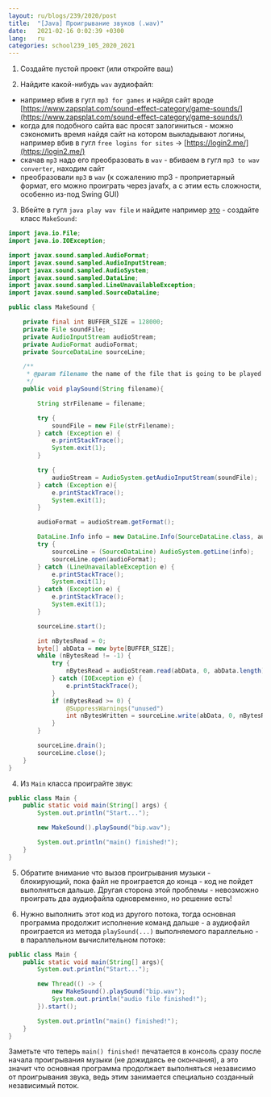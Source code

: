 ```yaml
---
layout: ru/blogs/239/2020/post
title:  "[Java] Проигрывание звуков (.wav)"
date:   2021-02-16 0:02:39 +0300
lang:   ru
categories: school239_105_2020_2021
---
```


1) Создайте пустой проект (или откройте ваш)

2) Найдите какой-нибудь ```wav``` аудиофайл:
 
 - например вбив в гугл ```mp3 for games``` и найдя сайт вроде [https://www.zapsplat.com/sound-effect-category/game-sounds/](https://www.zapsplat.com/sound-effect-category/game-sounds/)
 - когда для подобного сайта вас просят залогиниться - можно сэкономить время найдя сайт на котором выкладывают логины, например вбив в гугл ```free logins for sites``` -> [https://login2.me/](https://login2.me/)
 - скачав ```mp3``` надо его преобразовать в ```wav``` - вбиваем в гугл ```mp3 to wav converter```, находим сайт
 - преобразовали ```mp3``` в ```wav``` (к сожалению mp3 - проприетарный формат, его можно проиграть через javafx, а с этим есть сложности, особенно из-под Swing GUI)

3) Вбейте в гугл ```java play wav file``` и найдите например [это](https://stackoverflow.com/questions/2416935/how-to-play-wav-files-with-java) - создайте класс ```MakeSound```:

```java
import java.io.File;
import java.io.IOException;

import javax.sound.sampled.AudioFormat;
import javax.sound.sampled.AudioInputStream;
import javax.sound.sampled.AudioSystem;
import javax.sound.sampled.DataLine;
import javax.sound.sampled.LineUnavailableException;
import javax.sound.sampled.SourceDataLine;

public class MakeSound {

    private final int BUFFER_SIZE = 128000;
    private File soundFile;
    private AudioInputStream audioStream;
    private AudioFormat audioFormat;
    private SourceDataLine sourceLine;

    /**
     * @param filename the name of the file that is going to be played
     */
    public void playSound(String filename){

        String strFilename = filename;

        try {
            soundFile = new File(strFilename);
        } catch (Exception e) {
            e.printStackTrace();
            System.exit(1);
        }

        try {
            audioStream = AudioSystem.getAudioInputStream(soundFile);
        } catch (Exception e){
            e.printStackTrace();
            System.exit(1);
        }

        audioFormat = audioStream.getFormat();

        DataLine.Info info = new DataLine.Info(SourceDataLine.class, audioFormat);
        try {
            sourceLine = (SourceDataLine) AudioSystem.getLine(info);
            sourceLine.open(audioFormat);
        } catch (LineUnavailableException e) {
            e.printStackTrace();
            System.exit(1);
        } catch (Exception e) {
            e.printStackTrace();
            System.exit(1);
        }

        sourceLine.start();

        int nBytesRead = 0;
        byte[] abData = new byte[BUFFER_SIZE];
        while (nBytesRead != -1) {
            try {
                nBytesRead = audioStream.read(abData, 0, abData.length);
            } catch (IOException e) {
                e.printStackTrace();
            }
            if (nBytesRead >= 0) {
                @SuppressWarnings("unused")
                int nBytesWritten = sourceLine.write(abData, 0, nBytesRead);
            }
        }

        sourceLine.drain();
        sourceLine.close();
    }
}
```

4) Из ```Main``` класса проиграйте звук:

```java
public class Main {
    public static void main(String[] args) {
        System.out.println("Start...");

        new MakeSound().playSound("bip.wav");

        System.out.println("main() finished!");
    }
}
```

5) Обратите внимание что вызов проигрывания музыки - блокирующий, пока файл не проиграется до конца - код не пойдет выполняться дальше.
Другая сторона этой проблемы - невозможно проиграть два аудиофайла одновременно, но решение есть!

6) Нужно выполнить этот код из другого потока, тогда основная программа продолжит исполнение команд дальше - а аудиофайл проиграется из метода ```playSound(...)``` выполняемого параллельно - в параллельном вычислительном потоке:

```java
public class Main {
    public static void main(String[] args){
        System.out.println("Start...");

        new Thread(() -> {
            new MakeSound().playSound("bip.wav");
            System.out.println("audio file finished!");
        }).start();

        System.out.println("main() finished!");
    }
}
```

Заметьте что теперь ```main() finished!``` печатается в консоль сразу после начала проигрывания музыки (не дожидаясь ее окончания), а это значит что основная программа продолжает выполняться независимо от проигрывания звука, ведь этим занимается специально созданный независимый поток.

